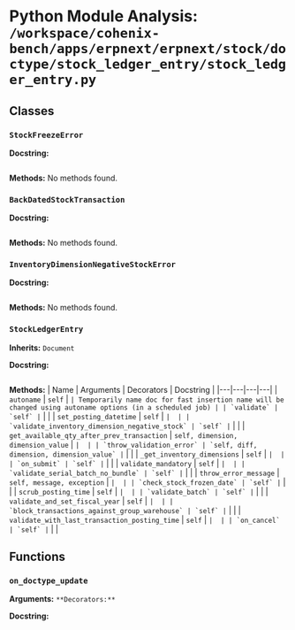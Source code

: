 # Python Module Analysis: `/workspace/cohenix-bench/apps/erpnext/erpnext/stock/doctype/stock_ledger_entry/stock_ledger_entry.py`

## Classes

### `StockFreezeError`


**Docstring:**
```

```

**Methods:**
No methods found.

### `BackDatedStockTransaction`


**Docstring:**
```

```

**Methods:**
No methods found.

### `InventoryDimensionNegativeStockError`


**Docstring:**
```

```

**Methods:**
No methods found.

### `StockLedgerEntry`
**Inherits:** `Document`


**Docstring:**
```

```

**Methods:**
| Name | Arguments | Decorators | Docstring |
|---|---|---|---|
| `autoname` | `self` | `` | Temporarily name doc for fast insertion
name will be changed using autoname options (in a scheduled job) |
| `validate` | `self` | `` |  |
| `set_posting_datetime` | `self` | `` |  |
| `validate_inventory_dimension_negative_stock` | `self` | `` |  |
| `get_available_qty_after_prev_transaction` | `self, dimension, dimension_value` | `` |  |
| `throw_validation_error` | `self, diff, dimension, dimension_value` | `` |  |
| `_get_inventory_dimensions` | `self` | `` |  |
| `on_submit` | `self` | `` |  |
| `validate_mandatory` | `self` | `` |  |
| `validate_serial_batch_no_bundle` | `self` | `` |  |
| `throw_error_message` | `self, message, exception` | `` |  |
| `check_stock_frozen_date` | `self` | `` |  |
| `scrub_posting_time` | `self` | `` |  |
| `validate_batch` | `self` | `` |  |
| `validate_and_set_fiscal_year` | `self` | `` |  |
| `block_transactions_against_group_warehouse` | `self` | `` |  |
| `validate_with_last_transaction_posting_time` | `self` | `` |  |
| `on_cancel` | `self` | `` |  |





## Functions

### `on_doctype_update`
**Arguments:** ``
**Decorators:** ``

**Docstring:**
```

```

